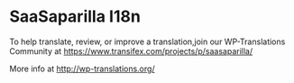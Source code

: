 #  SaaSaparilla I18n #

  To help translate, review, or improve a translation,join our WP-Translations Community at
  https://www.transifex.com/projects/p/saasaparilla/

  More info at http://wp-translations.org/

